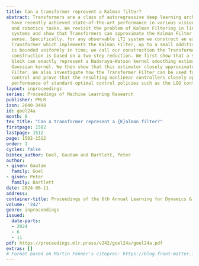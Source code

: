```yaml
---
title: Can a transformer represent a Kalman filter?
abstract: Transformers are a class of autoregressive deep learning architectures which
  have recently achieved state-of-the-art performance in various vision, language,
  and robotics tasks. We revisit the problem of Kalman Filtering in linear dynamical
  systems and show that Transformers can approximate the Kalman Filter in a strong
  sense. Specifically, for any observable LTI system we construct an explicit causally-masked
  Transformer which implements the Kalman Filter, up to a small additive error which
  is bounded uniformly in time; we call our construction the Transformer Filter. Our
  construction is based on a two-step reduction. We first show that a softmax self-attention
  block can exactly represent a Nadaraya–Watson kernel smoothing estimator with a
  Gaussian kernel. We then show that this estimator closely approximates the Kalman
  Filter. We also investigate how the Transformer Filter can be used for measurement-feedback
  control and prove that the resulting nonlinear controllers closely approximate the
  performance of standard optimal control policies such as the LQG controller.
layout: inproceedings
series: Proceedings of Machine Learning Research
publisher: PMLR
issn: 2640-3498
id: goel24a
month: 0
tex_title: "Can a transformer represent a {K}alman filter?"
firstpage: 1502
lastpage: 1512
page: 1502-1512
order: 1
cycles: false
bibtex_author: Goel, Gautam and Bartlett, Peter
author:
- given: Gautam
  family: Goel
- given: Peter
  family: Bartlett
date: 2024-06-11
address:
container-title: Proceedings of the 6th Annual Learning for Dynamics & Control Conference
volume: '242'
genre: inproceedings
issued:
  date-parts:
  - 2024
  - 6
  - 11
pdf: https://proceedings.mlr.press/v242/goel24a/goel24a.pdf
extras: []
# Format based on Martin Fenner's citeproc: https://blog.front-matter.io/posts/citeproc-yaml-for-bibliographies/
---
```

